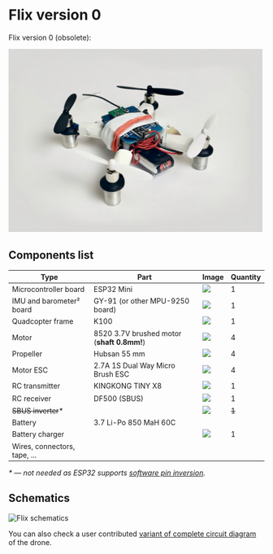 # Flix version 0

Flix version 0 (obsolete):

<img src="img/flix.jpg" width=500 alt="Flix quadcopter">

## Components list

|Type|Part|Image|Quantity|
|-|-|-|-|
|Microcontroller board|ESP32 Mini|<img src="img/esp32.jpg" width=100>|1|
|IMU and barometer² board|GY-91 (or other MPU-9250 board)|<img src="img/gy-91.jpg" width=100>|1|
|Quadcopter frame|K100|<img src="img/frame.jpg" width=100>|1|
|Motor|8520 3.7V brushed motor (**shaft 0.8mm!**)|<img src="img/motor.jpeg" width=100>|4|
|Propeller|Hubsan 55 mm|<img src="img/prop.jpg" width=100>|4|
|Motor ESC|2.7A 1S Dual Way Micro Brush ESC|<img src="img/esc.jpg" width=100>|4|
|RC transmitter|KINGKONG TINY X8|<img src="img/tx.jpg" width=100>|1|
|RC receiver|DF500 (SBUS)|<img src="img/rx.jpg" width=100>|1|
|~~SBUS inverter~~*||<img src="img/inv.jpg" width=100>|~~1~~|
|Battery|3.7 Li-Po 850 MaH 60C|||
|Battery charger||<img src="img/charger.jpg" width=100>|1|
|Wires, connectors, tape, ...|||

*\* — not needed as ESP32 supports [software pin inversion](https://github.com/bolderflight/sbus#inverted-serial).*

## Schematics

<img src="img/schematics.svg" width=800 alt="Flix schematics">

You can also check a user contributed [variant of complete circuit diagram](https://miro.com/app/board/uXjVN-dTjoo=/?moveToWidget=3458764574482511443&cot=14) of the drone.
